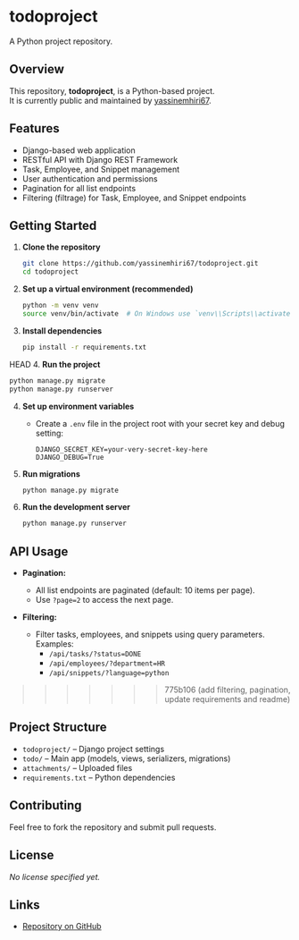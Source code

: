 # todoproject

A Python project repository.

## Overview

This repository, **todoproject**, is a Python-based project.  
It is currently public and maintained by [yassinemhiri67](https://github.com/yassinemhiri67).

## Features

- Django-based web application
- RESTful API with Django REST Framework
- Task, Employee, and Snippet management
- User authentication and permissions
- Pagination for all list endpoints
- Filtering (filtrage) for Task, Employee, and Snippet endpoints

## Getting Started

1. **Clone the repository**
   ```sh
   git clone https://github.com/yassinemhiri67/todoproject.git
   cd todoproject
   ```

2. **Set up a virtual environment (recommended)**
   ```sh
   python -m venv venv
   source venv/bin/activate  # On Windows use `venv\\Scripts\\activate`
   ```

3. **Install dependencies**
   ```sh
   pip install -r requirements.txt
   ```

HEAD
4. **Run the project**
   ```sh
   python manage.py migrate
   python manage.py runserver
   ```

4. **Set up environment variables**
   - Create a `.env` file in the project root with your secret key and debug setting:
     ```
     DJANGO_SECRET_KEY=your-very-secret-key-here
     DJANGO_DEBUG=True
     ```

5. **Run migrations**
   ```sh
   python manage.py migrate
   ```

6. **Run the development server**
   ```sh
   python manage.py runserver
   ```

## API Usage

- **Pagination:**
  - All list endpoints are paginated (default: 10 items per page).
  - Use `?page=2` to access the next page.

- **Filtering:**
  - Filter tasks, employees, and snippets using query parameters. Examples:
    - `/api/tasks/?status=DONE`
    - `/api/employees/?department=HR`
    - `/api/snippets/?language=python`
>>>>>>> 775b106 (add filtering, pagination, update requirements and readme)

## Project Structure

- `todoproject/` – Django project settings
- `todo/` – Main app (models, views, serializers, migrations)
- `attachments/` – Uploaded files
- `requirements.txt` – Python dependencies

## Contributing

Feel free to fork the repository and submit pull requests.

## License

*No license specified yet.*

## Links

- [Repository on GitHub](https://github.com/yassinemhiri67/todoproject)
